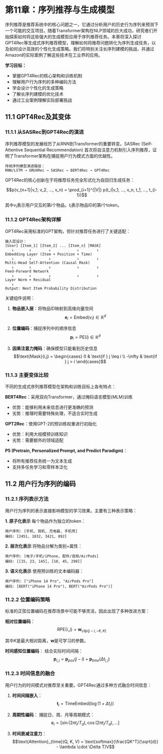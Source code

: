 # 第11章：序列推荐与生成模型

序列推荐是推荐系统中的核心问题之一，它通过分析用户的历史行为序列来预测下一个可能的交互项目。随着Transformer架构在NLP领域的巨大成功，研究者们开始探索如何将这些强大的生成模型应用于序列推荐任务。本章将深入探讨GPT4Rec等生成式序列推荐模型，理解如何将推荐问题转化为序列生成任务，以及如何设计高效的个性化生成策略。我们将特别关注长序列建模的挑战，并通过Amazon的实际案例了解这些技术在工业界的应用。

**学习目标：**
- 掌握GPT4Rec的核心架构和训练机制
- 理解用户行为序列的多种编码方法
- 学会设计个性化的生成策略
- 了解长序列建模的优化技术
- 通过工业案例理解实际部署挑战

## 11.1 GPT4Rec及其变体

### 11.1.1 从SASRec到GPT4Rec的演进

序列推荐模型的发展经历了从RNN到Transformer的重要转变。SASRec (Self-Attentive Sequential Recommendation) 首次将自注意力机制引入序列推荐，证明了Transformer架构在捕捉用户行为模式方面的优越性。

```
传统序列模型演进路径：
RNN/LSTM → GRU4Rec → SASRec → BERT4Rec → GPT4Rec
```

GPT4Rec的核心创新在于将推荐任务完全形式化为自回归生成任务：

$$p(v_{n+1}|v_1, v_2, ..., v_n) = \prod_{i=1}^{|V|} p(t_i|v_1, ..., v_n, t_1, ..., t_{i-1})$$

其中$v_i$表示用户交互的第$i$个物品，$t_i$表示物品ID的第$i$个token。

### 11.1.2 GPT4Rec架构详解

GPT4Rec采用标准的GPT架构，但针对推荐任务进行了关键适配：

```
输入层设计：
[User] [Item_1] [Item_2] ... [Item_n] [MASK]
   ↓       ↓        ↓            ↓        ↓
Embedding Layer (Item + Position + Time)
   ↓       ↓        ↓            ↓        ↓
Multi-Head Self-Attention (Causal Mask)
   ↓       ↓        ↓            ↓        ↓
Feed-Forward Network
   ↓       ↓        ↓            ↓        ↓
Layer Norm + Residual
   ↓
Output: Next Item Probability Distribution
```

关键组件说明：

1. **物品嵌入层**：将物品ID映射到高维向量空间
   $$\mathbf{e}_i = \text{Embed}(v_i) \in \mathbb{R}^d$$

2. **位置编码**：捕捉序列中的顺序信息
   $$\mathbf{p}_i = \text{PE}(i) \in \mathbb{R}^d$$

3. **因果注意力掩码**：确保模型只能看到历史信息
   $$\text{Mask}(i,j) = \begin{cases} 0 & \text{if } j \leq i \\ -\infty & \text{if } j > i \end{cases}$$

### 11.1.3 主要变体比较

不同的生成式序列推荐模型在架构和训练目标上各有特点：

**BERT4Rec**：采用双向Transformer，通过掩码语言模型(MLM)训练
- 优势：能够利用未来信息进行更准确的预测
- 劣势：推理时需要特殊处理，不适合实时生成

**GPT2Rec**：使用GPT-2的预训练权重进行初始化
- 优势：利用大规模预训练知识
- 劣势：需要额外的领域适配

**P5 (Pretrain, Personalized Prompt, and Predict Paradigm)**：
- 将所有推荐任务统一为文本生成
- 支持多任务学习和零样本泛化

## 11.2 用户行为序列的编码

### 11.2.1 序列表示方法

用户行为序列的表示直接影响模型的学习效果。主要有三种表示策略：

**1. 原子化表示**
每个物品作为独立的token：
```
用户序列: [手机, 耳机, 充电器, 手机壳]
编码: [2451, 1832, 3421, 892]
```

**2. 层次化表示**
将物品分解为类别+属性：
```
用户序列: [电子/手机/iPhone, 配件/音频/AirPods]
编码: [[15, 23, 145], [18, 45, 298]]
```

**3. 语义化表示**
使用预训练的文本编码器：
```
用户序列: ["iPhone 14 Pro", "AirPods Pro"]
编码: [BERT("iPhone 14 Pro"), BERT("AirPods Pro")]
```

### 11.2.2 位置编码策略

标准的正弦位置编码在推荐场景中可能不够灵活，因此出现了多种改进方案：

**相对位置编码**：
$$\text{RPE}(i, j) = \mathbf{w}_{clip(j-i, -K, K)}$$

其中$K$是最大相对距离，$\mathbf{w}$是可学习的参数。

**时间感知位置编码**：
结合实际时间间隔：
$$\mathbf{p}_{i,j} = \mathbf{p}_{pos}(j-i) + \mathbf{p}_{time}(\Delta t_{i,j})$$

### 11.2.3 时间信息的融合

用户行为的时间模式对推荐至关重要。GPT4Rec通过多种方式融合时间信息：

1. **时间间隔嵌入**：
   $$\mathbf{t}_i = \text{TimeEmbed}(\log(1 + \Delta t_i))$$

2. **周期性编码**：
   捕捉日、周、月等周期模式：
   $$\mathbf{c}_i = [\sin(2\pi t_i/T_d), \cos(2\pi t_i/T_d), ...]$$

3. **时间衰减注意力**：
   $$\text{Attention}_{time}(Q, K, V) = \text{softmax}(\frac{QK^T}{\sqrt{d}} - \lambda \cdot \Delta T)V$$